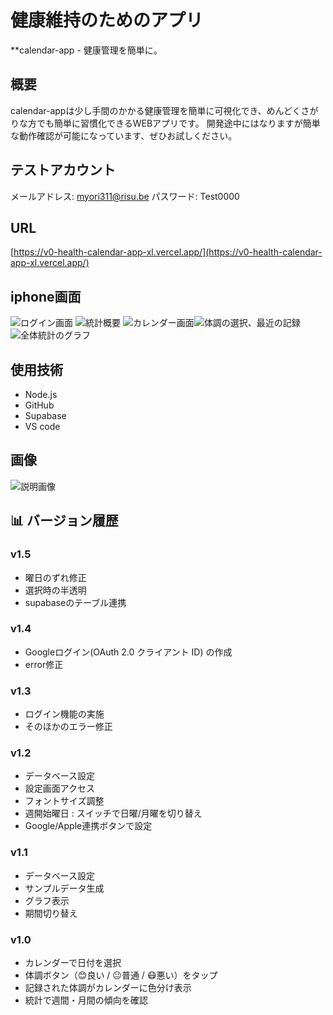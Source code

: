 # 健康維持のためのアプリ
**calendar-app - 健康管理を簡単に。

## 概要
calendar-appは少し手間のかかる健康管理を簡単に可視化でき、めんどくさがりな方でも簡単に習慣化できるWEBアプリです。
開発途中にはなりますが簡単な動作確認が可能になっています、ぜひお試しください。

## テストアカウント
メールアドレス: myori311@risu.be
パスワード: Test0000

## URL

[https://v0-health-calendar-app-xl.vercel.app/](https://v0-health-calendar-app-xl.vercel.app/)

## iphone画面

![ログイン画面](docs/app画像1.png) ![統計概要](docs/app画像4.png)
![カレンダー画面](docs/app画像2.png)![体調の選択、最近の記録](docs/app画像3.png) 
![全体統計のグラフ](docs/app画像5.png)

## 使用技術
- Node.js
- GitHub
- Supabase
- VS code

## 画像
![説明画像](docs/画像ファイル1.png)

## 📊 バージョン履歴

### v1.5
- 曜日のずれ修正
- 選択時の半透明
- supabaseのテーブル連携

### v1.4
- Googleログイン(OAuth 2.0 クライアント ID) の作成
- error修正

### v1.3
- ログイン機能の実施
- そのほかのエラー修正

### v1.2
- データベース設定
- 設定画面アクセス
- フォントサイズ調整 
- 週開始曜日 : スイッチで日曜/月曜を切り替え
- Google/Apple連携ボタンで設定

### v1.1
- データベース設定 
- サンプルデータ生成 
- グラフ表示 
- 期間切り替え 

### v1.0
- カレンダーで日付を選択
- 体調ボタン（😊良い / 😐普通 / 😷悪い）をタップ
- 記録された体調がカレンダーに色分け表示
- 統計で週間・月間の傾向を確認
